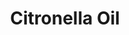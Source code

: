 ---
name: Citronella Oil
title: Citronella Oil
details:
  - detail:
      key: "Packaging Size"
      value: "5, 25, 200 Kg"
  - detail:
      key: "Brand"
      value: "Natural Aroma"
  - detail:
      key: "Botanical Name"
      value: "Cymbopogon nardus"
  - detail:
      key: "Country of Origin"
      value: "Made in India"
  - detail:
      key: "Packaging Type"
      value: "Can, Barrel"
showOnHome: false
thumbnail: https://5.imimg.com/data5/SELLER/Default/2021/12/JX/UI/CD/3823480/citronella-oil-500x500.jpg
productImages:
  - ""
category: essential oil
---